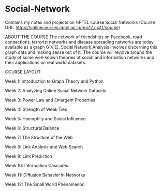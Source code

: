 # Social-Network
Contains my notes and projects on NPTEL course Social Networks (Course URL: https://onlinecourses.nptel.ac.in/noc17_cs41/course)

ABOUT THE COURSE
The network of friendships on Facebook, road connections, terrorist networks and disease spreading networks are today available as a graph G(V,E). Social Network Analysis involves discerning this graph data and making sense out of it. The course will revolve around the study of some well-known theories of social and information networks and their applications on real world datasets.

COURSE LAYOUT

Week 1:
Introduction to Graph Theory and Python


Week 2:
Analyzing Online Social Network Datasets


Week 3:
Power Law and Emergent Properties


Week 4:
Strength of Weak Ties


Week 5:
Homophily and Social Influence


Week 6:
Structural Balance


Week 7:
The Structure of the Web


Week 8:
Link Analysis and Web Search


Week 9:
Link Prediction


Week 10:
Information Cascades


Week 11:
Diffusion Behavior in Networks


Week 12:
The Small World Phenomenon
